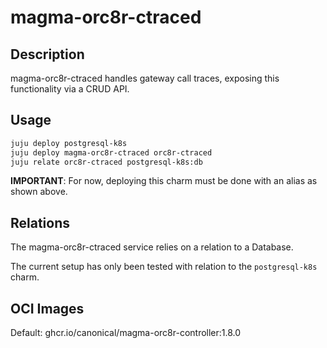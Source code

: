 # magma-orc8r-ctraced

## Description
magma-orc8r-ctraced handles gateway call traces, exposing this functionality via a CRUD API.

## Usage

```bash
juju deploy postgresql-k8s
juju deploy magma-orc8r-ctraced orc8r-ctraced
juju relate orc8r-ctraced postgresql-k8s:db
```

**IMPORTANT**: For now, deploying this charm must be done with an alias as shown above.

## Relations

The magma-orc8r-ctraced service relies on a relation to a Database. 

The current setup has only been tested with relation to the `postgresql-k8s` charm.

## OCI Images

Default: ghcr.io/canonical/magma-orc8r-controller:1.8.0
